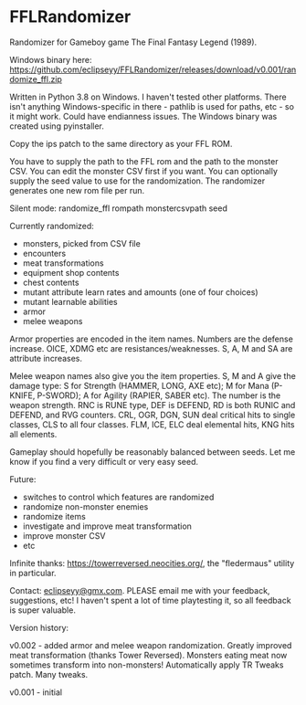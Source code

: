 # FFLRandomizer
Randomizer for Gameboy game The Final Fantasy Legend (1989).

Windows binary here: https://github.com/eclipseyy/FFLRandomizer/releases/download/v0.001/randomize_ffl.zip

Written in Python 3.8 on Windows. I haven't tested other platforms. There isn't anything Windows-specific in there - pathlib is used for paths, etc - so it might work. Could have endianness issues. The Windows binary was created using pyinstaller.

Copy the ips patch to the same directory as your FFL ROM.

You have to supply the path to the FFL rom and the path to the monster CSV. You can edit the monster CSV first if you want. You can optionally supply the seed value to use for the randomization. The randomizer generates one new rom file per run.

Silent mode: randomize_ffl rompath monstercsvpath seed

Currently randomized:
- monsters, picked from CSV file
- encounters
- meat transformations
- equipment shop contents
- chest contents
- mutant attribute learn rates and amounts (one of four choices)
- mutant learnable abilities
- armor
- melee weapons

Armor properties are encoded in the item names. Numbers are the defense increase. OICE, XDMG etc are resistances/weaknesses. S, A, M and SA are attribute increases.

Melee weapon names also give you the item properties. S, M and A give the damage type: S for Strength (HAMMER, LONG, AXE etc); M for Mana (P-KNIFE, P-SWORD); A for Agility (RAPIER, SABER etc). The number is the weapon strength. RNC is RUNE type, DEF is DEFEND, RD is both RUNIC and DEFEND, and RVG counters. CRL, OGR, DGN, SUN deal critical hits to single classes, CLS to all four classes. FLM, ICE, ELC deal elemental hits, KNG hits all elements.

Gameplay should hopefully be reasonably balanced between seeds. Let me know if you find a very difficult or very easy seed.

Future:
- switches to control which features are randomized
- randomize non-monster enemies
- randomize items
- investigate and improve meat transformation
- improve monster CSV
- etc

Infinite thanks: https://towerreversed.neocities.org/, the "fledermaus" utility in particular.

Contact: eclipseyy@gmx.com. PLEASE email me with your feedback, suggestions, etc! I haven't spent a lot of time playtesting it, so all feedback is super valuable.

Version history:

v0.002 - added armor and melee weapon randomization. Greatly improved meat transformation (thanks Tower Reversed). Monsters eating meat now sometimes transform into non-monsters! Automatically apply TR Tweaks patch. Many tweaks.

v0.001 - initial
